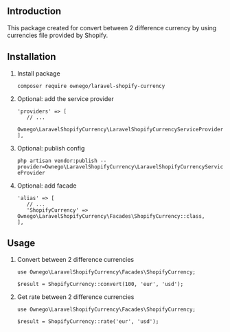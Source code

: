 ## Introduction
This package created for convert between 2 difference currency by using currencies file provided by Shopify.
## Installation
1. Install package

    `composer require ownego/laravel-shopify-currency`
2. Optional: add the service provider

   ```
   'providers' => [
      // ...
      Ownego\LaravelShopifyCurrency\LaravelShopifyCurrencyServiceProvider::class,
   ],
   ```
3. Optional: publish config

   `php artisan vendor:publish --provider=Ownego\LaravelShopifyCurrency\LaravelShopifyCurrencyServiceProvider`
4. Optional: add facade

   ```
   'alias' => [
      // ...
      'ShopifyCurrency' => Ownego\LaravelShopifyCurrency\Facades\ShopifyCurrency::class,
   ],
   ```
## Usage
1. Convert between 2 difference currencies
   ```
   use Ownego\LaravelShopifyCurrency\Facades\ShopifyCurrency;

   $result = ShopifyCurrency::convert(100, 'eur', 'usd');
   ```
2. Get rate between 2 difference currencies
   ```
   use Ownego\LaravelShopifyCurrency\Facades\ShopifyCurrency;

   $result = ShopifyCurrency::rate('eur', 'usd');
   ```
